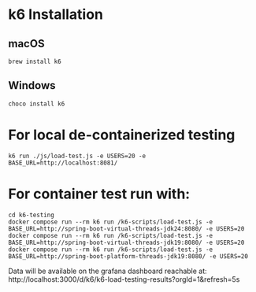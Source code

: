 # k6 Installation

## macOS
```shell
brew install k6
```

## Windows
```shell
choco install k6
```

# For local de-containerized testing

```shell
k6 run ./js/load-test.js -e USERS=20 -e BASE_URL=http://localhost:8081/
```

# For container test run with:

```shell
cd k6-testing
docker compose run --rm k6 run /k6-scripts/load-test.js -e BASE_URL=http://spring-boot-virtual-threads-jdk24:8080/ -e USERS=20
docker compose run --rm k6 run /k6-scripts/load-test.js -e BASE_URL=http://spring-boot-virtual-threads-jdk19:8080/ -e USERS=20
docker compose run --rm k6 run /k6-scripts/load-test.js -e BASE_URL=http://spring-boot-platform-threads-jdk19:8080/ -e USERS=20
```

Data will be available on the grafana dashboard reachable
at: http://localhost:3000/d/k6/k6-load-testing-results?orgId=1&refresh=5s
